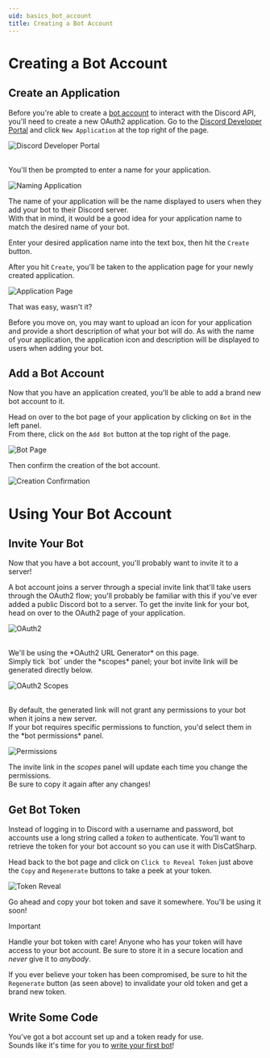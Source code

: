 ```yaml
---
uid: basics_bot_account
title: Creating a Bot Account
---
```


# Creating a Bot Account

## Create an Application
Before you're able to create a [bot account](https://discord.com/developers/docs/topics/oauth2#bots) to interact with the Discord API, you'll need to create a new OAuth2 application.
Go to the [Discord Developer Portal](https://discord.com/developers/applications) and click `New Application` at the top right of the page.

![Discord Developer Portal](/images/basics_bot_account_01.png)

<br/>
You'll then be prompted to enter a name for your application.<br/>

![Naming Application](/images/basics_bot_account_02.png "Naming Application")

The name of your application will be the name displayed to users when they add your bot to their Discord server.<br/>
With that in mind, it would be a good idea for your application name to match the desired name of your bot.

Enter your desired application name into the text box, then hit the `Create` button.

After you hit `Create`, you'll be taken to the application page for your newly created application.

![Application Page](/images/basics_bot_account_03.png)

That was easy, wasn't it?

Before you move on, you may want to upload an icon for your application and provide a short description of what your bot will do.
As with the name of your application, the application icon and description will be displayed to users when adding your bot.


## Add a Bot Account
Now that you have an application created, you'll be able to add a brand new bot account to it.

Head on over to the bot page of your application by clicking on `Bot` in the left panel.<br/>
From there, click on the `Add Bot` button at the top right of the page.

![Bot Page](/images/basics_bot_account_04.png)

Then confirm the creation of the bot account.

![Creation Confirmation](/images/basics_bot_account_05.png)


# Using Your Bot Account

## Invite Your Bot
Now that you have a bot account, you'll probably want to invite it to a server!

A bot account joins a server through a special invite link that'll take users through the OAuth2 flow;
you'll probably be familiar with this if you've ever added a public Discord bot to a server.
To get the invite link for your bot, head on over to the OAuth2 page of your application.

![OAuth2](/images/basics_bot_account_06.png)

<br/>
We'll be using the *OAuth2 URL Generator* on this page.<br/>
Simply tick `bot` under the *scopes* panel; your bot invite link will be generated directly below.

![OAuth2 Scopes](/images/basics_bot_account_07.png)

<br/>
By default, the generated link will not grant any permissions to your bot when it joins a new server.<br/>
If your bot requires specific permissions to function, you'd select them in the *bot permissions* panel.

![Permissions](/images/basics_bot_account_08.png "Permissions Panel")

The invite link in the *scopes* panel will update each time you change the permissions.<br/>
Be sure to copy it again after any changes!

## Get Bot Token
Instead of logging in to Discord with a username and password, bot accounts use a long string called a *token* to authenticate.
You'll want to retrieve the token for your bot account so you can use it with DisCatSharp.

Head back to the bot page and click on `Click to Reveal Token` just above the `Copy` and `Regenerate` buttons to take a peek at your token.

![Token Reveal](/images/basics_bot_account_09.png "Token Reveal")

Go ahead and copy your bot token and save it somewhere. You'll be using it soon!

>[!IMPORTANT]
 > Handle your bot token with care! Anyone who has your token will have access to your bot account.
 > Be sure to store it in a secure location and *never* give it to *anybody*.
 >
 > If you ever believe your token has been compromised, be sure to hit the `Regenerate` button (as seen above) to invalidate your old token and get a brand new token.

## Write Some Code
You've got a bot account set up and a token ready for use.<br/>
Sounds like it's time for you to [write your first bot](xref:basics_first_bot)! 